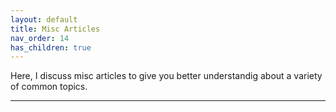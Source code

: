 ```yaml
---
layout: default
title: Misc Articles
nav_order: 14
has_children: true
---
```


Here, I discuss misc articles to give you better understandig about a variety of common topics.

---
